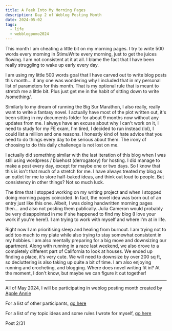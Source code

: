 ```yaml
---
title: A Peek Into My Morning Pages
description: Day 2 of Weblog Posting Month
date: 2024-05-02
tags:
  - life
  - webblogpomo2024
---
```


This month I am cheating a little bit on my morning pages. I try to write 500 words every morning in StimuWrite every morning, just to get the juices flowing. I am not consistent at it at all. I blame the fact that I have been really struggling to wake up early every day. 

I am using my little 500 words goal that I have carved out to write blog posts this month... if any one was wondering why I included that in my personal list of parameters for this month. That is my optional rule that is meant to stretch me a little bit. Plus just get me in the habit of sitting down to write /something/.

Similarly to my dream of running the Big Sur Marathon, I also really, really want to write a fantasy novel. I actually have most of the plot written out, it's been sitting in my documents folder for about 9 months now without any updates from me. I always have an excuse about why I can't work on it, I need to study for my FE exam, I'm tired, I decided to run instead (lol), I could list a million and one reasons. I honestly kind of hate advice that you need to do things every day to be serious about them. The irony of choosing to do this daily challenege is not lost on me.

I actually did something  similar with the last iteration of this blog when I was still using wordpress / bluehost (derrogatory) for hosting. I did manage to make a post every day, except for maybe one or two days. So I know that this is isn't that much of a stretch for me. I have always treated my blog as an outlet for me to store half-baked ideas, and think out loud to people. But consistency in other things? Not so much luck.

The time that I stopped working on my writing project and when I stopped doing morning pages coincided. In fact, the novel idea was born out of an entry just like this one. Albeit, I was doing handwritten morning pages then... and also not posting them publically. Julia Cameron would probably be very disappointed in me if she happened to find my blog (I love your work if you're here!). I am trying to work with myself and where I'm at in life.

Right now I am prioritising sleep and healing from burnout. I am trying not to add too much to my plate while also trying to stay somewhat consistent in my hobbies. I am also mentally preparing for a big move and downsizing our apartment. Along with running in a race last weekend, we also drove to a completely different part of California to look at houses. We ended up finding a place, it's very cute. We will need to downsize by over 200 sq ft, so decluttering is also taking up quite a bit of time. I am also enjoying running and crocheting, and blogging. Where does novel writing fit in? At the moment, I don't know, but maybe we can figure it out together!

---
All of May 2024, I will be participating in weblog posting month created by <a href="https://weblog.anniegreens.lol/weblog-posting-month-2024">Apple Annie</a>

For a list of other participants, <a href="https://weblog.anniegreens.lol/weblog-posting-month-2024/participators">go here</a>

For a list of my topic ideas and some rules I wrote for myself, <a href="/weblogpomo2024/">go here</a>

Post 2/31